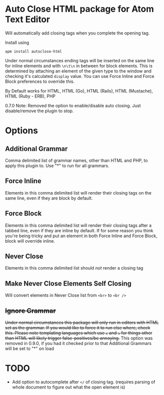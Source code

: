 # Auto Close HTML package for Atom Text Editor

Will automatically add closing tags when you complete the opening tag.

Install using

`apm install autoclose-html`

Under normal circumstances ending tags will be inserted on the same line for inline elements and with `\n\t\n` in between for block elements. This is determined by attaching an element of the given type to the window and checking it's calculated `display` value.
You can use Force Inline and Force Block preferences to override this.

By Default works for HTML, HTML (Go), HTML (Rails), HTML (Mustache), HTML (Ruby - ERB), PHP

0.7.0 Note: Removed the option to enable/disable auto closing. Just disable/remove the plugin to stop.

# Options

## Additional Grammar

Comma delimited list of grammar names, other than HTML and PHP, to apply this plugin to. Use "*" to run for all grammars.

## Force Inline

Elements in this comma delimited list will render their closing tags on the same line, even if they are block by default.

## Force Block

Elements in this comma delimited list will render their closing tags after a tabbed line, even if they are inline by default. If for some reason you think you're being tricky and put an element in both Force Inline and Force Block, block will override inline.

## Never Close

Elements in this comma delimited list should *not* render a closing tag

## Make Never Close Elements Self Closing

Will convert elements in Never Close list from `<br>` to `<br />`

## ~~Ignore Grammar~~

~~Under normal circumstances this package will only run in editors with HTML set as the grammar. If you would like to force it to run else where, check this.  Please note templating languages which use `<` and `>` for things other than HTML will likely trigger false-positives/be annoying.~~
This option was removed in 0.9.0, if you had it checked prior to that Additional Grammars will be set to "*" on load


# TODO
* Add option to autocomplete after `</` of closing tag. (requires parsing of whole document to figure out what the open element is)
